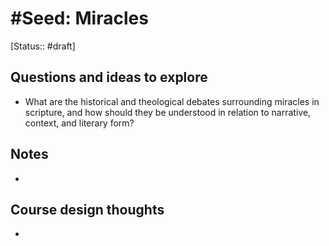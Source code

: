 
# #Seed: Miracles
[Status:: #draft]
## Questions and ideas to explore
- What are the historical and theological debates surrounding miracles in scripture, and how should they be understood in relation to narrative, context, and literary form?

## Notes
- 

## Course design thoughts
- 